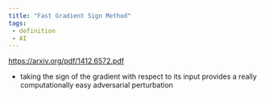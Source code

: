 ```yaml
---
title: "Fast Gradient Sign Method"
tags:
 - definition
 - AI
---
```


https://arxiv.org/pdf/1412.6572.pdf

 - taking the sign of the gradient with respect to its input provides a really computationally easy adversarial perturbation